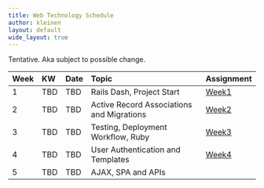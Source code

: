 ```yaml
---
title: Web Technology Schedule
author: kleinen
layout: default
wide_layout: true
---
```


Tentative. Aka subject to possible change.

| Week | KW  | Date | Topic                                     | Assignment                      |
|:-----|:----|:-----|:------------------------------------------|:--------------------------------|
| 1    | TBD | TBD  | Rails Dash, Project Start                 | [Week1](../assignments/#week-1) |
| 2    | TBD | TBD  | Active Record Associations and Migrations | [Week2](../assignments/#week-2) |
| 3    | TBD | TBD  | Testing, Deployment Workflow, Ruby        | [Week3](../assignments/#week-3) |
| 4    | TBD | TBD  | User Authentication and Templates         | [Week4](../assignments/#week-4) |
| 5    | TBD | TBD  | AJAX, SPA and APIs                        |                                 |
